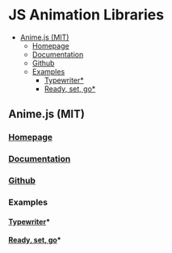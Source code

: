 # JS Animation Libraries

<!-- @import "[TOC]" {cmd="toc" depthFrom=2 depthTo=6 orderedList=false} -->

<!-- code_chunk_output -->

- [Anime.js (MIT)](#animejs-mit)
  - [Homepage](#homepagehttpsanimejscom)
  - [Documentation](#documentationhttpsanimejscomdocumentation)
  - [Github](#githubhttpsgithubcomjuliangarnieranime)
  - [Examples](#examples)
    - [Typewriter\*](#typewriterhttpstobiasahlincommoving-letters2)
    - [Ready, set, go\*](#ready-set-gohttpstobiasahlincommoving-letters4)

<!-- /code_chunk_output -->

## Anime.js (MIT)

### [Homepage](https://animejs.com/)

### [Documentation](https://animejs.com/documentation/)

### [Github](https://github.com/juliangarnier/anime/)

### Examples

#### [Typewriter](https://tobiasahlin.com/moving-letters/#2)\*

#### [Ready, set, go](https://tobiasahlin.com/moving-letters/#4)\*

